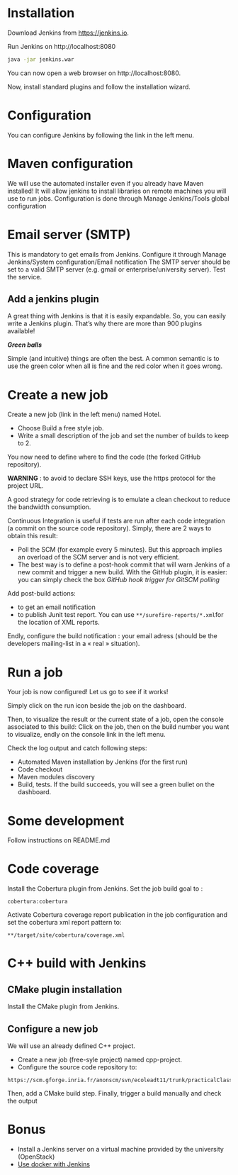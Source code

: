 # Installation
Download Jenkins from https://jenkins.io.

Run Jenkins on http://localhost:8080
```bash
java -jar jenkins.war
```
You can now open a web browser on http://localhost:8080.

Now, install standard plugins and follow the installation wizard.

# Configuration
You can configure Jenkins by following the link in the left menu. 
#	Maven configuration
We will use the automated installer even if you already have Maven installed!
It will allow jenkins to install libraries on remote machines you will use to run jobs.
Configuration is done through Manage Jenkins/Tools global configuration
#	Email server (SMTP)
This is mandatory to get emails from Jenkins. Configure it through Manage Jenkins/System configuration/Email notification
The SMTP server should be set to a valid SMTP server (e.g. gmail or enterprise/university server). Test the service.

## Add a jenkins plugin
A great thing with Jenkins is that it is easily expandable. So, you can easily write a Jenkins plugin. That’s why there are more than 900 plugins available!

***Green balls***

Simple (and intuitive) things are often the best. A common semantic is to use the green color when all is fine and the red color when it goes wrong. 

# Create a new job
Create a new job (link in the left menu) named Hotel. 
* Choose Build a free style job.
* Write a small description of the job and set the number of builds to keep to 2.

You now need to define where to find the code (the forked GitHub repository).

**WARNING** : to avoid to declare SSH keys, use the https protocol for the project URL.

A good strategy for code retrieving is to emulate a clean checkout to reduce the bandwidth consumption.


Continuous Integration is useful if tests are run after each code integration (a commit on the source code repository). Simply, there are 2 ways to obtain this result:
* Poll the SCM (for example every 5 minutes). But this approach implies an overload of the SCM server and is not very efficient.
* The best way is to define a post-hook commit that will warn Jenkins of a new commit and trigger a new build.
With the GitHub plugin, it is easier: you can simply check the box *GitHub hook trigger for GitSCM polling*

Add post-build actions:
* to get an email notification
* to publish Junit test report. You can use ```**/surefire-reports/*.xml```for the location of XML reports.

Endly, configure the build notification : your email adress (should be the developers mailing-list in a « real » situation).

# Run a job
Your job is now configured! Let us go to see if it works! 

Simply click on the run icon beside the job on the dashboard.

Then, to visualize the result or the current state of a job, open the console associated to this build: Click on the job, then on the build number you want to visualize, endly on the console link  in the left menu.

Check the log output and catch following steps:
* Automated Maven installation by Jenkins (for the first run)
* Code checkout
* Maven modules discovery
* Build, tests.
If the build succeeds, you will see a green bullet on the dashboard.

# Some development
Follow instructions on README.md

# Code coverage
Install the Cobertura plugin from Jenkins.
Set the job build goal to :
```
cobertura:cobertura
```
Activate Cobertura coverage report publication in the job configuration and set the cobertura xml report pattern to:
```
**/target/site/cobertura/coverage.xml
```
# C++ build with Jenkins
##	CMake plugin installation
Install the CMake plugin from Jenkins.
## Configure a new job
We will use an already defined C++ project.
* Create a new job (free-syle project) named cpp-project.
* Configure the source code repository to:
```
https://scm.gforge.inria.fr/anonscm/svn/ecoleadt11/trunk/practicalClass/tests/C++
```
Then, add a CMake build step. Finally, trigger a build manually and check the output

# Bonus
* Install a Jenkins server on a virtual machine provided by the university (OpenStack)
* [Use docker with Jenkins](./jenkins-docker.md)
